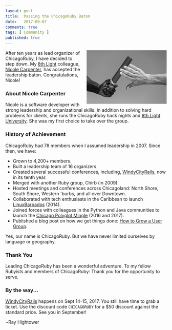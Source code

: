 ```yaml
---
layout: post
title:  Passing the ChicagoRuby Baton
date:   2017-09-07
comments: true
tags: [ Community ]
published: true
---
```


<img style="margin-left:20px" src="/images/chicagoruby_passing_baton.jpg" width="250" height="167" align="right" alt="Passing the ChicagoRuby Baton" title="Passing the ChicagoRuby Baton" />

After ten years as lead organizer of ChicagoRuby, I have decided to step down. My [8th Light](http://8thlight.com) colleague, [Nicole Carpenter](https://www.meetup.com/ChicagoRuby/members/190520517/), has accepted the leadership baton. Congratulations, Nicole!

<!--more-->

### About Nicole Carpenter

Nicole is a software developer with strong leadership and organizational skills. In addition to solving hard problems for clients, she runs the ChicagoRuby hack nights and [8th Light University](https://www.meetup.com/8th-light-university/). She was my first choice to take over the group.

### History of Achievement

ChicagoRuby had 78 members when I assumed leadership in 2007. Since then, we have:

* Grown to 4,200+ members.
* Built a leadership team of 16 organizers.
* Created several successful conferences, including, [WindyCityRails](http://windycityrails.com), now in its tenth year.
* Merged with another Ruby group, Chirb (in 2009).
* Hosted meetings and conferences across Chicagoland: North Shore, South Shore, Western 'burbs, and all over Downtown.
* Collaborated with tech enthusiasts in the Caribbean to launch [LinuxBarbados](http://linuxbarbados.org) (2014).
* Joined forces with colleagues in the Python and Java communities to launch the [Chicago Polyglot Mingle](http://chicagopolyglot.com) (2016 and 2017).
* Published a blog post on how we get things done: [How to Grow a User Group](/blog/2014/05/30/how-to-grow-a-user-group/).

Yes, our name is ChicagoRuby. But we have never limited ourselves by language or geography.

### Thank You

Leading ChicagoRuby has been a wonderful adventure. To my fellow Rubyists and members of ChicagoRuby: Thank you for the opportunity to serve.

### By the way...

[WindyCityRails](http://windycityrails.com) happens on Sept 14-15, 2017. You still have time to grab a ticket. Use the discount code `CHICAGORUBY` for a $50 discount against the standard price. See you in September!

~Ray Hightower
